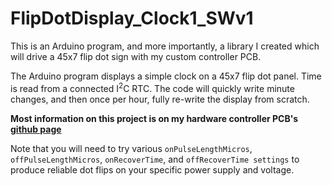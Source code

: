 # FlipDotDisplay_Clock1_SWv1
This is an Arduino program, and more importantly, a library I created which will drive a 45x7 flip dot sign with my custom controller PCB.

The Arduino program displays a simple clock on a 45x7 flip dot panel. Time is read from a connected I<sup>2</sup>C RTC. The code will quickly write minute changes, and then once per hour, fully re-write the display from scratch.

**Most information on this project is on my hardware controller PCB's [github page](https://github.com/hshutan/45x7-flipdot-controller)**

Note that you will need to try various `onPulseLengthMicros`, `offPulseLengthMicros`, `onRecoverTime`, and `offRecoverTime settings` to produce reliable dot flips on your specific power supply and voltage.
